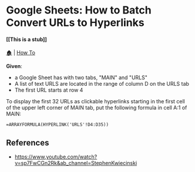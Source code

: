 # Google Sheets: How to Batch Convert URLs to Hyperlinks

####  [[This is a stub]]

[🏚️](../README.md) | [How To](/how-to/index.md)

**Given**:
- a Google Sheet has with two tabs, "MAIN" and "URLS"
- A list of text URLS are located in the range of column D on the URLS tab
- The first URL starts at row 4

To display the first 32 URLs as clickable hyperlinks starting in the first cell of the upper left corner of MAIN tab, put the following formula in cell A:1 of MAIN:

    =ARRAYFORMULA(HYPERLINK('URLS'!D4:D35))

## References

- https://www.youtube.com/watch?v=sp7FwCGn2Rk&ab_channel=StephenKwiecinski